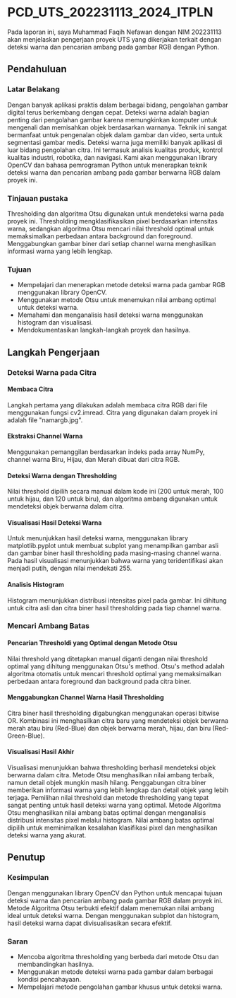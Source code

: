 # PCD_UTS_202231113_2024_ITPLN

Pada laporan ini, saya Muhammad Faqih Nefawan dengan NIM 202231113 akan menjelaskan pengerjaan proyek UTS yang dikerjakan terkait dengan deteksi warna dan pencarian ambang pada gambar RGB dengan Python.

## Pendahuluan
### Latar Belakang
Dengan banyak aplikasi praktis dalam berbagai bidang, pengolahan gambar digital terus berkembang dengan cepat. Deteksi warna adalah bagian penting dari pengolahan gambar karena memungkinkan komputer untuk mengenali dan memisahkan objek berdasarkan warnanya. Teknik ini sangat bermanfaat untuk pengenalan objek dalam gambar dan video, serta untuk segmentasi gambar medis. Deteksi warna juga memiliki banyak aplikasi di luar bidang pengolahan citra. Ini termasuk analisis kualitas produk, kontrol kualitas industri, robotika, dan navigasi. Kami akan menggunakan library OpenCV dan bahasa pemrograman Python untuk menerapkan teknik deteksi warna dan pencarian ambang pada gambar berwarna RGB dalam proyek ini.

### Tinjauan pustaka
Thresholding dan algoritma Otsu digunakan untuk mendeteksi warna pada proyek ini. Thresholding mengklasifikasikan pixel berdasarkan intensitas warna, sedangkan algoritma Otsu mencari nilai threshold optimal untuk memaksimalkan perbedaan antara background dan foreground. Menggabungkan gambar biner dari setiap channel warna menghasilkan informasi warna yang lebih lengkap.


### Tujuan
- Mempelajari dan menerapkan metode deteksi warna pada gambar RGB menggunakan library OpenCV. 
- Menggunakan metode Otsu untuk menemukan nilai ambang optimal untuk deteksi warna.
- Memahami dan menganalisis hasil deteksi warna menggunakan histogram dan visualisasi.
- Mendokumentasikan langkah-langkah proyek dan hasilnya.

## Langkah Pengerjaan
### Deteksi Warna pada Citra
#### Membaca Citra
Langkah pertama yang dilakukan adalah membaca citra RGB dari file menggunakan fungsi cv2.imread. Citra yang digunakan dalam proyek ini adalah file "namargb.jpg".
#### Ekstraksi Channel Warna
Menggunakan pemanggilan berdasarkan indeks pada array NumPy, channel warna Biru, Hijau, dan Merah dibuat dari citra RGB.
#### Deteksi Warna dengan Thresholding
Nilai threshold dipilih secara manual dalam kode ini (200 untuk merah, 100 untuk hijau, dan 120 untuk biru), dan algoritma ambang digunakan untuk mendeteksi objek berwarna dalam citra.
#### Visualisasi Hasil Deteksi Warna
Untuk menunjukkan hasil deteksi warna, menggunakan library matplotlib.pyplot untuk membuat subplot yang menampilkan gambar asli dan gambar biner hasil thresholding pada masing-masing channel warna. Pada hasil visualisasi menunjukkan bahwa warna yang teridentifikasi akan menjadi putih, dengan nilai mendekati 255.
#### Analisis Histogram
Histogram menunjukkan distribusi intensitas pixel pada gambar. Ini dihitung untuk citra asli dan citra biner hasil thresholding pada tiap channel warna.
### Mencari Ambang Batas
#### Pencarian Thresholdi yang Optimal dengan Metode Otsu
Nilai threshold yang ditetapkan manual diganti dengan nilai threshold optimal yang dihitung menggunakan Otsu's method. Otsu's method adalah algoritma otomatis untuk mencari threshold optimal yang memaksimalkan perbedaan antara foreground dan background pada citra biner.
#### Menggabungkan Channel Warna Hasil Thresholding
Citra biner hasil thresholding digabungkan menggunakan operasi bitwise OR. Kombinasi ini menghasilkan citra baru yang mendeteksi objek berwarna merah atau biru (Red-Blue) dan objek berwarna merah, hijau, dan biru (Red-Green-Blue).
#### Visualisasi Hasil Akhir
Visualisasi menunjukkan bahwa thresholding berhasil mendeteksi objek berwarna dalam citra. Metode Otsu menghasilkan nilai ambang terbaik, namun detail objek mungkin masih hilang. Penggabungan citra biner memberikan informasi warna yang lebih lengkap dan detail objek yang lebih terjaga. Pemilihan nilai threshold dan metode thresholding yang tepat sangat penting untuk hasil deteksi warna yang optimal. Metode Algoritma Otsu menghasilkan nilai ambang batas optimal dengan menganalisis distribusi intensitas pixel melalui histogram. Nilai ambang batas optimal dipilih untuk meminimalkan kesalahan klasifikasi pixel dan menghasilkan deteksi warna yang akurat.

## Penutup
### Kesimpulan
Dengan menggunakan library OpenCV dan Python untuk mencapai tujuan deteksi warna dan pencarian ambang pada gambar RGB dalam proyek ini. Metode Algoritma Otsu terbukti efektif dalam menemukan nilai ambang ideal untuk deteksi warna. Dengan menggunakan subplot dan histogram, hasil deteksi warna dapat divisualisasikan secara efektif.
### Saran
- Mencoba algoritma thresholding yang berbeda dari metode Otsu dan membandingkan hasilnya.
- Menggunakan metode deteksi warna pada gambar dalam berbagai kondisi pencahayaan.
- Mempelajari metode pengolahan gambar khusus untuk deteksi warna.

